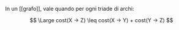 In un [[grafo]], vale quando per ogni triade di archi:

$$
\Large
cost(X → Z) 
\leq 
cost(X → Y)
+
cost(Y → Z)
$$
